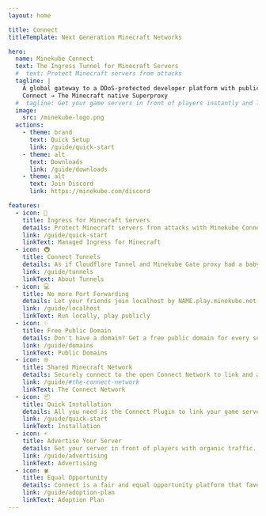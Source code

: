 ```yaml
---
layout: home

title: Connect
titleTemplate: Next Generation Minecraft Networks

hero:
  name: Minekube Connect
  text: The Ingress Tunnel for Minecraft Servers
  #  text: Protect Minecraft servers from attacks
  tagline: |
    A global gateway to a DDoS-protected developer platform with public domains for localhost.
    Connect → The Minecraft native Superproxy
  #  tagline: Get your game servers in front of players instantly and link with the global Connect Network today! Browse servers on minekube.net
  image:
    src: /minekube-logo.png
  actions:
    - theme: brand
      text: Quick Setup
      link: /guide/quick-start
    - theme: alt
      text: Downloads
      link: /guide/downloads
    - theme: alt
      text: Join Discord
      link: https://minekube.com/discord

features:
  - icon: 📡
    title: Ingress for Minecraft Servers
    details: Protect Minecraft servers from attacks with Minekube Connect.
    link: /guide/quick-start
    linkText: Managed Ingress for Minecraft
  - icon: 🚇
    title: Connect Tunnels
    details: As if Cloudflare Tunnel and Minekube Gate proxy had a baby.
    link: /guide/tunnels
    linkText: About Tunnels
  - icon: 💻
    title: No more Port Forwarding
    details: Let your friends join localhost by NAME.play.minekube.net
    link: /guide/localhost
    linkText: Run locally, play publicly
  - icon: ✨️
    title: Free Public Domain
    details: Don't have a domain? Get a free public domain for every server.
    link: /guide/domains
    linkText: Public Domains
  - icon: 🌐
    title: Shared Minecraft Network
    details: Securely connect to the open Connect Network to link and advertise your game servers.
    link: /guide/#the-connect-network
    linkText: The Connect Network
  - icon: 📦
    title: Quick Installation
    details: All you need is the Connect Plugin to link your game servers with the open Connect Network.
    link: /guide/quick-start
    linkText: Installation
  - icon: ⚡️
    title: Advertise Your Server
    details: Get your server in front of players with organic traffic.
    link: /guide/advertising
    linkText: Advertising
  - icon: 🍀
    title: Equal Opportunity
    details: Connect is a fair and equal opportunity platform that favours new and smaller servers.
    link: /guide/adoption-plan
    linkText: Adoption Plan
---
```


